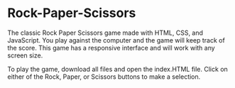 # Rock-Paper-Scissors

The classic Rock Paper Scissors game made with HTML, CSS, and JavaScript. You play against the computer and the game will keep track of the score. This game has a responsive interface and will work with any screen size.

To play the game, download all files and open the index.HTML file. Click on either of the Rock, Paper, or Scissors buttons to make a selection.
